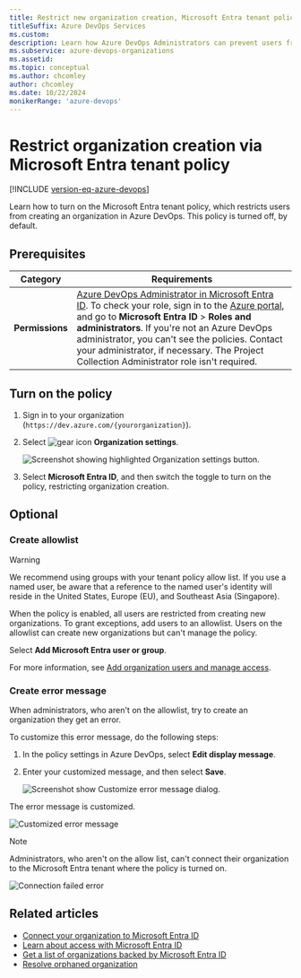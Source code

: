 ```yaml
---
title: Restrict new organization creation, Microsoft Entra tenant policy
titleSuffix: Azure DevOps Services
ms.custom: 
description: Learn how Azure DevOps Administrators can prevent users from creating new organizations via the Microsoft Entra tenant policy.
ms.subservice: azure-devops-organizations
ms.assetid: 
ms.topic: conceptual
ms.author: chcomley
author: chcomley
ms.date: 10/22/2024
monikerRange: 'azure-devops'
---
```


# Restrict organization creation via Microsoft Entra tenant policy

[!INCLUDE [version-eq-azure-devops](../../includes/version-eq-azure-devops.md)]

Learn how to turn on the Microsoft Entra tenant policy, which restricts users from creating an organization in Azure DevOps. This policy is turned off, by default.

## Prerequisites

| Category | Requirements |
|--------------|-------------|
|**Permissions**|[Azure DevOps Administrator in Microsoft Entra ID](/azure/active-directory/roles/permissions-reference). To check your role, sign in to the [Azure portal](https://ms.portal.azure.com/#home), and go to **Microsoft Entra ID** > **Roles and administrators**. If you're not an Azure DevOps administrator, you can't see the policies. Contact your administrator, if necessary. The Project Collection Administrator role isn't required. |

## Turn on the policy

1. Sign in to your organization (```https://dev.azure.com/{yourorganization}```).

2. Select ![gear icon](../../media/icons/gear-icon.png) **Organization settings**.

    ![Screenshot showing highlighted Organization settings button.](../../media/settings/open-admin-settings-vert.png)

3. Select **Microsoft Entra ID**, and then switch the toggle to turn on the policy, restricting organization creation.

## Optional

### Create allowlist

> [!WARNING]
> We recommend using groups with your tenant policy allow list. If you use a named user, be aware that a reference to the named user's identity will reside in the United States, Europe (EU), and Southeast Asia (Singapore).

When the policy is enabled, all users are restricted from creating new organizations. To grant exceptions, add users to an allowlist. Users on the allowlist can create new organizations but can't manage the policy.

Select **Add Microsoft Entra user or group**.

For more information, see [Add organization users and manage access](add-organization-users.md).

### Create error message

When administrators, who aren't on the allowlist, try to create an organization they get an error. 

To customize this error message, do the following steps:

1. In the policy settings in Azure DevOps, select **Edit display message**.

2. Enter your customized message, and then select **Save**.

   ![Screenshot show Customize error message dialog.](media/azure-ad-tenant-policy/display-error-message-dialog.png)

The error message is customized.

![Customized error message](media/azure-ad-tenant-policy/error-message-example-ui.png)

> [!NOTE]
> Administrators, who aren't on the allow list, can't connect their organization to the Microsoft Entra tenant where the policy is turned on.
>
> ![Connection failed error](media/azure-ad-tenant-policy/connection-failed-notification.png)

## Related articles

* [Connect your organization to Microsoft Entra ID](connect-organization-to-azure-ad.md)
* [Learn about access with Microsoft Entra ID](access-with-azure-ad.md)
* [Get a list of organizations backed by Microsoft Entra ID](get-list-of-organizations-connected-to-azure-active-directory.md)
* [Resolve orphaned organization](resolve-orphaned-organization.md)
